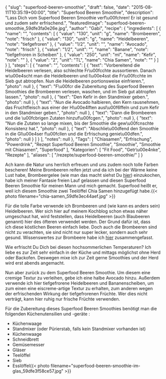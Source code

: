 {
    "slug": "superfood-beeren-smoothie",
    "draft": false,
    "date": "2015-08-11T10:35:19+00:00",
    "title": "Superfood Beeren Smoothie",
    "description": "Lass Dich vom Superfood Beeren Smoothie verf\u00fchren! Er ist gesund und zudem sehr erfrischend.",
    "featuredImage": "superfood-beeren-smoothie_59dfe3fa0e26e.jpg",
    "author": "Gabi",
    "recipe": {
        "ingredients": [
            {
                "name": "",
                "contents": [
                    {
                        "value": "130",
                        "unit": "g",
                        "name": "Brombeeren",
                        "note": "frisch"
                    },
                    {
                        "value": "130",
                        "unit": "g",
                        "name": "Heidelbeeren",
                        "note": "tiefgefroren"
                    },
                    {
                        "value": "1\/2",
                        "unit": "",
                        "name": "Avocado",
                        "note": "frisch"
                    },
                    {
                        "value": "1\/2",
                        "unit": "",
                        "name": "Banane",
                        "note": "tiefgefroren in Scheiben"
                    },
                    {
                        "value": "250",
                        "unit": "ml",
                        "name": "Kefir",
                        "note": ""
                    },
                    {
                        "value": "2",
                        "unit": "TL",
                        "name": "Chia Samen",
                        "note": ""
                    }
                ]
            }
        ],
        "steps": [
            {
                "name": "",
                "contents": [
                    {
                        "text": "Vorbereitend die Heidelbeeren verlesen, also schlechte Fr\u00fcchte aussortieren. Danach w\u00e4scht man die Heidelbeeren und l\u00e4sst die Fr\u00fcchte im Sieb gut abtropfen. Nun die Heidelbeeren portionsweise einfrieren.",
                        "photo": null
                    },
                    {
                        "text": "F\u00fcr die Zubereitung des Superfood Beeren Smoothies die Brombeeren verlesen, waschen, und im Sieb gut abtropfen lassen.",
                        "photo": null
                    },
                    {
                        "text": "Den Kefir in den Standmixer geben.",
                        "photo": null
                    },
                    {
                        "text": "Nun die Avocado halbieren, den Kern rausnehmen, das Fruchtfleisch aus einer der H\u00e4lften ausl\u00f6ffeln und zum Kefir in den Standmixer geben.",
                        "photo": null
                    },
                    {
                        "text": "Dann die Brombeeren und die \u00fcbrigen Zutaten hinzuf\u00fcgen.",
                        "photo": null
                    },
                    {
                        "text": "Nun die Zutaten so lange mixen, bis der Smoothie die gew\u00fcnschte Konsistenz hat.",
                        "photo": null
                    },
                    {
                        "text": "Abschlie\u00dfend den Smoothie in die Gl\u00e4ser f\u00fcllen und die Erfrischung genie\u00dfen.",
                        "photo": null
                    }
                ]
            }
        ],
        "notes": null
    },
    "Tags": [
        "Chiasamen",
        "Erfrischung",
        "Powerdrink",
        "Rezept Superfood Beeren Smoothie",
        "Smoothie",
        "Smoothie mit Chiasamen",
        "Superfood"
    ],
    "Kategorien": [
        "Fit Food",
        "Getr\u00e4nke",
        "Rezepte"
    ],
    "aliases": [
        "\/rezepte\/superfood-beeren-smoothie\/"
    ]
}

Ach kann die Natur uns herrlich erfreuen und uns zudem noch tolle Farben bescheren! Meine Brombeeren reifen jetzt und da ich bei der Wärme keine Lust habe, Brombeergelee (wie man das macht siehst Du [hier][1]) einzukochen, habe ich meiner Fantasie freien Lauf gelassen und diesen Superfood Beeren Smoothie für meinen Mann und mich gemacht. Superfood heißt er, weil ich diesem Smoothie zwei Teelöffel Chia Samen hinzugefügt habe.{{< photo filename="chia-samen_59dfe3ec44aef.jpg" >}} 

 

 

 

 

 

Für die tolle Farbe verwende ich Brombeeren und (wie kann es anders sein) Heidelbeeren. Wer sich hier auf meinem Kochblog schon etwas näher umgeschaut hat, wird feststellen, dass Heidelbeeren (auch Blaubeeren genannt) hier des öfteren verwendet werden. Der Grund dafür ist, dass ich diese köstlichen Beeren einfach liebe. Doch auch die Brombeeren sind nicht zu verachten, sie sind nicht nur super lecker, sondern auch sehr gesund. Wissenswertes zur Brombeere habe ich [hier][2] zusammengefasst.

Wie erfrischt Du Dich bei diesen hochsommerlichen Temperaturen? Ich liebe es zur Zeit sehr einfach in der Küche und mittags möglichst ohne Herd oder Backofen. Deswegen mixe ich zur Zeit gerne Smoothies und der Herd wird erst abends angemacht.

Nun aber zurück zu dem Superfood Beeren Smoothie. Um diesem eine cremige Textur zu verleihen, gebe ich eine halbe Avocado hinzu. Außerdem verwende ich hier tiefgefrorene Heidelbeeren und Bananenscheiben, um zum einen eine eiscreme-artige Textur zu erhalten, zum anderen wegen der erfrischenden Wirkung der tiefgefrorenen Früchte. Wer dies nicht verträgt, kann hier ruhig nur frische Früchte verwenden.

Für die Zubereitung dieses Superfood Beeren Smoothies benötigt man die folgenden Küchenutensilien und -geräte :

 * Küchenwaage
 * Standmixer (oder Pürierstab, falls kein Standmixer vorhanden ist)
 * Küchenwaage
 * Schneidbrett
 * Gemüsemesser
 * Gläser
 * Teelöffel
 * Sieb
 * Esslöffel{{< photo filename="superfood-beeren-smoothie-im-glas_59dfe3f58ce57.jpg" >}} 

 





 [1]: https://kochfokus.de/rezepte/brombeergelee-selber/
 [2]: https://kochfokus.de/wissenswert/die-brombeere/